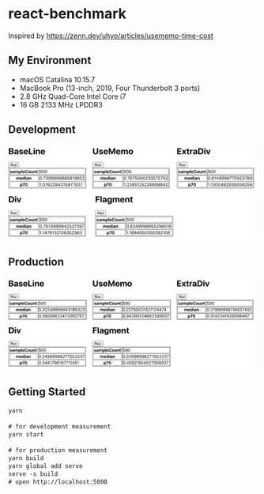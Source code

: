 # react-benchmark

Inspired by https://zenn.dev/uhyo/articles/usememo-time-cost

## My Environment

- macOS Catalina 10.15.7
- MacBook Pro (13-inch, 2019, Four Thunderbolt 3 ports)
- 2.8 GHz Quad-Core Intel Core i7
- 16 GB 2133 MHz LPDDR3

## Development

![development performance](https://github.com/januswel/react-benchmark/blob/main/images/dev.png)

## Production

![production performance](https://github.com/januswel/react-benchmark/blob/main/images/prod.png)

## Getting Started

```console
yarn

# for development measurement
yarn start

# for production measurement
yarn build
yarn global add serve
serve -s build
# open http://localhost:5000
```
